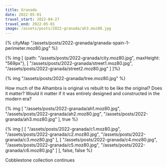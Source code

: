 ```yaml
---
title: Granada
date: 2022-05-01
travel_start: 2022-04-27
travel_end: 2022-05-01
image: /assets/posts/2022-granada/ah3.moz80.jpg
---
```


{% cityMap "/assets/posts/2022-granada/granada-spain-1-perimeter.moz80.jpg" %}

{% img [
    {path: "/assets/posts/2022-granada/city.moz80.jpg", maxHeight: "569px"},
    [
        "/assets/posts/2022-granada/street1.moz80.jpg",
        "/assets/posts/2022-granada/street2.moz80.jpg"
    ]
]%}

{% img "/assets/posts/2022-granada/tree.moz80.jpg" %}

How much of the Alhambra is original vs rebuilt to be like the original? Does it matter? Would it matter if it was entirely designed and constructed in the modern era?

{% img [
    "/assets/posts/2022-granada/ah1.moz80.jpg",
    "/assets/posts/2022-granada/ah2.moz80.jpg",
    "/assets/posts/2022-granada/ah3.moz80.jpg"
], true %}

{% img [
    [
        "/assets/posts/2022-granada/c1.moz80.jpg",
        "/assets/posts/2022-granada/c2.moz80.jpg",
        "/assets/posts/2022-granada/c3.moz80.jpg"
    ],
    [
        "/assets/posts/2022-granada/c4.moz80.jpg",
        "/assets/posts/2022-granada/c5.moz80.jpg",
        "/assets/posts/2022-granada/c6.moz80.jpg"
    ]
], false, false %}

<p class="figcaption">
Cobblestone collection continues
</p>

